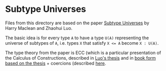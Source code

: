 # Subtype Universes

Files from this directory are based on the paper [Subtype Universes](http://www.cs.rhul.ac.uk/home/zhaohui/Subtype%20Universes.pdf) by Harry Maclean and Zhaohui Luo.

The basic idea is for every type `A` to have a type `U(A)` representing the universe of subtypes of `A`, i.e. types `X` that satisfy `X <= A` become `X : U(A)`.

The type theory from the paper is ECC (which is a particular presentation of the Calculus of Constructions, described in [Luo's thesis](http://www.cs.rhul.ac.uk/home/zhaohui/ECS-LFCS-90-118.pdf) and in [book form based on the thesis](https://global.oup.com/academic/product/computation-and-reasoning-9780198538356?cc=gb&lang=en&) + coercions (described [here](https://hal.archives-ouvertes.fr/hal-01130574/document).